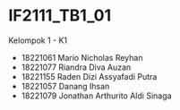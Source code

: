 # IF2111_TB1_01


Kelompok 1 - K1
- 18221061    Mario Nicholas Reyhan
- 18221077	  Riandra Diva Auzan
- 18221155  	Raden Dizi Assyafadi Putra
- 18221057	  Danang Ihsan
- 18221079	  Jonathan Arthurito Aldi Sinaga
